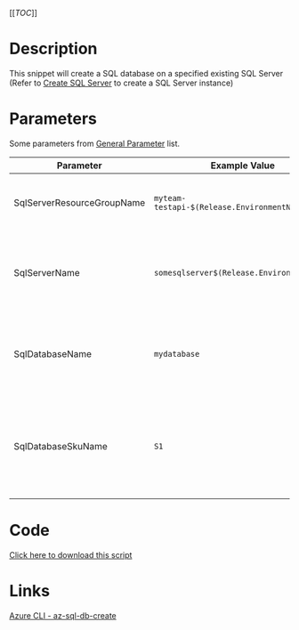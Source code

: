 [[_TOC_]]

# Description
This snippet will create a SQL database on a specified existing SQL Server (Refer to [Create SQL Server](/Azure/Azure-CLI-Snippets/SQL-Server/Create-SQL-Server) to create a SQL Server instance)

# Parameters
Some parameters from [General Parameter](/Azure/Azure-CLI-Snippets) list.

| Parameter | Example Value | Description |
|--|--|--|
| SqlServerResourceGroupName | `myteam-testapi-$(Release.EnvironmentName)` | The name of the Resource Group the SQL server was created |
| SqlServerName | `somesqlserver$(Release.EnvironmentName)` | The name for the SQL Server resource. This has to be an existing SQL Server instance. |
| SqlDatabaseName | `mydatabase` | The name for the SQL Database to create. Stick to alphanumerical and hyphens etc |
| SqlDatabaseSkuName | `S1` | The skuname for the SQL database to use. Information about performance & pricing can be found [here](https://azure.microsoft.com/en-us/pricing/details/sql-database/single/) |

# Code
[Click here to download this script](../../../../src/SQL-Server/Create-SQL-Database.ps1)

# Links

[Azure CLI - az-sql-db-create](https://docs.microsoft.com/en-us/cli/azure/sql/db?view=azure-cli-latest#az-sql-db-create)
